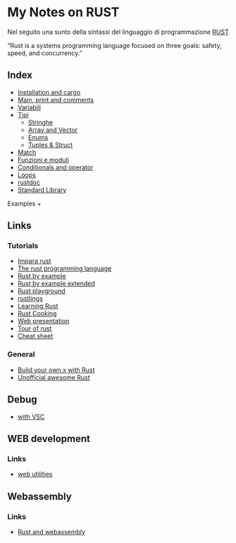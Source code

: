 # My Notes on RUST
Nel seguito una sunto della sintassi del linguaggio di programmazione [RUST](https://www.rust-lang.org/it/)

“Rust is a systems programming language focused on three goals: safety, speed, and concurrency.”



## Index
+ [Installation and cargo](doc/install.md)
+ [Main, print and comments](doc/print.md)
+ [Variabili](doc/variabili.md)
+ [Tipi](doc/types.md)
    + [Stringhe](doc/strings.md)
    + [Array and Vector](doc/array_vect.md)
    + [Enums](doc/enum.md)
    + [Tuples & Struct](doc/tuples_struct.md)
+ [Match](doc/match.md)
+ [Funzioni e moduli](doc/function.md)
+ [Conditionals and operator](doc/conditional.md)
+ [Loops](doc/loop.md)
+ [rustdoc](doc/rustdoc.md)
+ [Standard Library](doc/standard.md)

Examples
+ 


## Links
### Tutorials
+ [Impara rust](https://www.rust-lang.org/it/learn)
+ [The rust programming language](https://doc.rust-lang.org/stable/book/)
+ [Rust by example](https://doc.rust-lang.org/stable/rust-by-example/)
+ [Rust by example extended](https://rust-by-example-ext.com/)
+ [Rust playground](https://play.rust-lang.org/)
+ [rustlings](https://github.com/rust-lang/rustlings/)
+ [Learning Rust](https://learning-rust.github.io/)
+ [Rust Cooking](https://rust-lang-nursery.github.io/rust-cookbook/intro.html)
+ [Web presentation](https://ferrous-systems.github.io/teaching-material/)
+ [Tour of rust](https://tourofrust.com/00_en.html)
+ [Cheat sheet](https://cheats.rs/#basic-types)
### General
+ [Build your own x with Rust](https://github.com/osynavets/build-your-own-x-in-rust)
+ [Unofficial awesome Rust](https://github.com/rust-unofficial/awesome-rust)

## Debug 
+ [with VSC](https://dev.to/thiagomg/developing-in-rust-using-visual-studio-code-4kkl)

## WEB development
### Links
+ [web utilities](https://blog.logrocket.com/19-awesome-web-utilities-for-rust/)

## Webassembly

### Links
+ [Rust and webassembly](https://rustwasm.github.io/docs/book/)